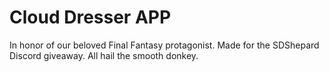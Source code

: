 # Cloud Dresser APP

In honor of our beloved Final Fantasy protagonist. Made for the SDShepard Discord giveaway. All hail the smooth donkey.
